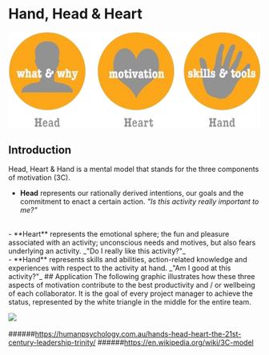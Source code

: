 # Hand, Head & Heart
![](drawings/Head-Heart-Hand.png)
<!-- https://humanpsychology.com.au/hands-head-heart-the-21st-century-leadership-trinity/ -->
## Introduction

Head, Heart & Hand is a mental model that stands for the three components of motivation (3C).

 - **Head** represents our rationally derived intentions, our goals and the commitment to enact a certain action.
 _"Is this activity really important to me?"_
<br/>
 - **Heart** represents the emotional sphere; the fun and pleasure associated with an activity; unconscious needs and motives, but also fears underlying an activity.
_"Do I really like this activity?"_
<br/>
 - **Hand** represents skills and abilities, action-related knowledge and experiences with respect to the activity at hand.
_"Am I good at this activity?"_
## Application
The following graphic illustrates how these three aspects of motivation contribute to the best productivity and / or wellbeing of each collaborator. It is the goal of every project manager to achieve the status, represented by the white triangle in the middle for the entire team.

![](https://upload.wikimedia.org/wikipedia/commons/thumb/1/1a/3C-model_Fig3.jpg/450px-3C-model_Fig3.jpg)

######https://humanpsychology.com.au/hands-head-heart-the-21st-century-leadership-trinity/
######https://en.wikipedia.org/wiki/3C-model